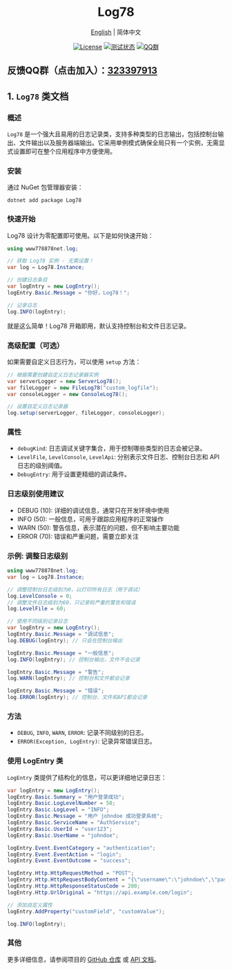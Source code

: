 
<h1 align="center">Log78</h1>
<div align="center">

[English](./README.md) | 简体中文

[![License](https://img.shields.io/badge/license-Apache%202-green.svg)](https://www.apache.org/licenses/LICENSE-2.0)
[![测试状态](https://github.com/www778878net/Log78/actions/workflows/BuildandTest.yml/badge.svg?branch=main)](https://github.com/www778878net/Log78/actions/workflows/BuildandTest.yml)
[![QQ群](https://img.shields.io/badge/QQ群-323397913-blue.svg?style=flat-square&color=12b7f5&logo=qq)](https://qm.qq.com/cgi-bin/qm/qr?k=it9gUUVdBEDWiTOH21NsoRHAbE9IAzAO&jump_from=webapi&authKey=KQwSXEPwpAlzAFvanFURm0Foec9G9Dak0DmThWCexhqUFbWzlGjAFC7t0jrjdKdL)
</div>

## 反馈QQ群（点击加入）：[323397913](https://qm.qq.com/cgi-bin/qm/qr?k=it9gUUVdBEDWiTOH21NsoRHAbE9IAzAO&jump_from=webapi&authKey=KQwSXEPwpAlzAFvanFURm0Foec9G9Dak0DmThWCexhqUFbWzlGjAFC7t0jrjdKdL)

## 1. `Log78` 类文档 

### 概述

`Log78` 是一个强大且易用的日志记录类，支持多种类型的日志输出，包括控制台输出、文件输出以及服务器端输出。它采用单例模式确保全局只有一个实例，无需显式设置即可在整个应用程序中方便使用。

### 安装

通过 NuGet 包管理器安装：

~~~
dotnet add package Log78 
~~~

### 快速开始

Log78 设计为零配置即可使用。以下是如何快速开始：

~~~csharp
using www778878net.log;

// 获取 Log78 实例 - 无需设置！
var log = Log78.Instance;

// 创建日志条目
var logEntry = new LogEntry();
logEntry.Basic.Message = "你好，Log78！";

// 记录日志
log.INFO(logEntry);
~~~

就是这么简单！Log78 开箱即用，默认支持控制台和文件日志记录。

### 高级配置（可选）

如果需要自定义日志行为，可以使用 `setup` 方法：

~~~csharp
// 根据需要创建自定义日志记录器实例
var serverLogger = new ServerLog78();
var fileLogger = new FileLog78("custom_logfile");
var consoleLogger = new ConsoleLog78();

// 设置自定义日志记录器
log.setup(serverLogger, fileLogger, consoleLogger);
~~~

### 属性

- `debugKind`: 日志调试关键字集合，用于控制哪些类型的日志会被记录。
- `LevelFile`, `LevelConsole`, `LevelApi`: 分别表示文件日志、控制台日志和 API 日志的级别阈值。
- `DebugEntry`: 用于设置更精细的调试条件。

### 日志级别使用建议

- DEBUG (10): 详细的调试信息，通常只在开发环境中使用
- INFO (50): 一般信息，可用于跟踪应用程序的正常操作
- WARN (50): 警告信息，表示潜在的问题，但不影响主要功能
- ERROR (70): 错误和严重问题，需要立即关注

### 示例: 调整日志级别

~~~csharp
using www778878net.log;
var log = Log78.Instance;

// 调整控制台日志级别为0，以打印所有日志（用于调试）
log.LevelConsole = 0;
// 调整文件日志级别为60，只记录较严重的警告和错误
log.LevelFile = 60;

// 使用不同级别记录日志
var logEntry = new LogEntry();
logEntry.Basic.Message = "调试信息";
log.DEBUG(logEntry); // 只会在控制台输出

logEntry.Basic.Message = "一般信息";
log.INFO(logEntry); // 控制台输出，文件不会记录

logEntry.Basic.Message = "警告";
log.WARN(logEntry); // 控制台和文件都会记录

logEntry.Basic.Message = "错误";
log.ERROR(logEntry); // 控制台、文件和API都会记录
~~~

### 方法

- `DEBUG`, `INFO`, `WARN`, `ERROR`: 记录不同级别的日志。
- `ERROR(Exception, LogEntry)`: 记录异常错误日志。

### 使用 LogEntry 类

`LogEntry` 类提供了结构化的信息，可以更详细地记录日志：

~~~csharp
var logEntry = new LogEntry();
logEntry.Basic.Summary = "用户登录成功";
logEntry.Basic.LogLevelNumber = 50;
logEntry.Basic.LogLevel = "INFO";
logEntry.Basic.Message = "用户 johndoe 成功登录系统";
logEntry.Basic.ServiceName = "AuthService";
logEntry.Basic.UserId = "user123";
logEntry.Basic.UserName = "johndoe";

logEntry.Event.EventCategory = "authentication";
logEntry.Event.EventAction = "login";
logEntry.Event.EventOutcome = "success";

logEntry.Http.HttpRequestMethod = "POST";
logEntry.Http.HttpRequestBodyContent = "{\"username\":\"johndoe\",\"password\":\"*****\"}";
logEntry.Http.HttpResponseStatusCode = 200;
logEntry.Http.UrlOriginal = "https://api.example.com/login";

// 添加自定义属性
logEntry.AddProperty("customField", "customValue");

log.INFO(logEntry);
~~~

### 其他

更多详细信息，请参阅项目的 [GitHub 仓库](https://github.com/www778878net/Log78) 或 [API 文档](http://www.778878.net/docs/#/Log78/)。

